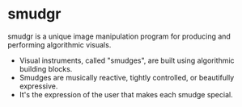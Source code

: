 # smudgr

smudgr is a unique image manipulation program for producing and performing algorithmic visuals.

+ Visual instruments, called "smudges", are built using algorithmic building blocks.
+ Smudges are musically reactive, tightly controlled, or beautifully expressive.
+ It's the expression of the user that makes each smudge special.
